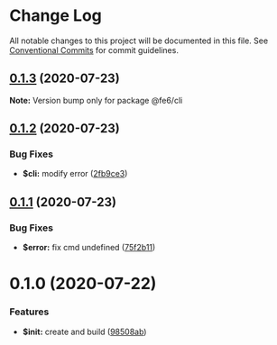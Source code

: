 # Change Log

All notable changes to this project will be documented in this file.
See [Conventional Commits](https://conventionalcommits.org) for commit guidelines.

## [0.1.3](https://github.com/fe6/cli/compare/v0.1.2...v0.1.3) (2020-07-23)

**Note:** Version bump only for package @fe6/cli





## [0.1.2](https://github.com/fe6/cli/compare/v0.1.1...v0.1.2) (2020-07-23)


### Bug Fixes

* **$cli:** modify error ([2fb9ce3](https://github.com/fe6/cli/commit/2fb9ce3ec61ebe9d94fdae2da71c2cdfd5608236))





## [0.1.1](https://github.com/fe6/cli/compare/v0.1.0...v0.1.1) (2020-07-23)


### Bug Fixes

* **$error:** fix cmd undefined ([75f2b11](https://github.com/fe6/cli/commit/75f2b1167cc7e67941c3b68042ef7e998390eaef))





# 0.1.0 (2020-07-22)


### Features

* **$init:** create and build ([98508ab](https://github.com/fe6/cli/commit/98508abe61ef86d2a0301996bf216e12c80ac8ef))
